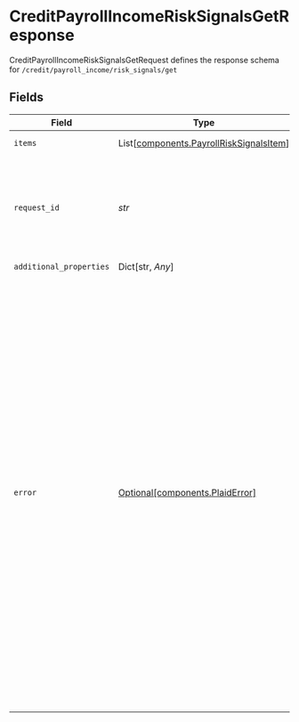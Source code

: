 # CreditPayrollIncomeRiskSignalsGetResponse

CreditPayrollIncomeRiskSignalsGetRequest defines the response schema for `/credit/payroll_income/risk_signals/get`


## Fields

| Field                                                                                                                                                                                                                                                                                                                                                                                                                                                                                                                                               | Type                                                                                                                                                                                                                                                                                                                                                                                                                                                                                                                                                | Required                                                                                                                                                                                                                                                                                                                                                                                                                                                                                                                                            | Description                                                                                                                                                                                                                                                                                                                                                                                                                                                                                                                                         |
| --------------------------------------------------------------------------------------------------------------------------------------------------------------------------------------------------------------------------------------------------------------------------------------------------------------------------------------------------------------------------------------------------------------------------------------------------------------------------------------------------------------------------------------------------- | --------------------------------------------------------------------------------------------------------------------------------------------------------------------------------------------------------------------------------------------------------------------------------------------------------------------------------------------------------------------------------------------------------------------------------------------------------------------------------------------------------------------------------------------------- | --------------------------------------------------------------------------------------------------------------------------------------------------------------------------------------------------------------------------------------------------------------------------------------------------------------------------------------------------------------------------------------------------------------------------------------------------------------------------------------------------------------------------------------------------- | --------------------------------------------------------------------------------------------------------------------------------------------------------------------------------------------------------------------------------------------------------------------------------------------------------------------------------------------------------------------------------------------------------------------------------------------------------------------------------------------------------------------------------------------------- |
| `items`                                                                                                                                                                                                                                                                                                                                                                                                                                                                                                                                             | List[[components.PayrollRiskSignalsItem](../../models/components/payrollrisksignalsitem.md)]                                                                                                                                                                                                                                                                                                                                                                                                                                                        | :heavy_check_mark:                                                                                                                                                                                                                                                                                                                                                                                                                                                                                                                                  | Array of payroll items.                                                                                                                                                                                                                                                                                                                                                                                                                                                                                                                             |
| `request_id`                                                                                                                                                                                                                                                                                                                                                                                                                                                                                                                                        | *str*                                                                                                                                                                                                                                                                                                                                                                                                                                                                                                                                               | :heavy_check_mark:                                                                                                                                                                                                                                                                                                                                                                                                                                                                                                                                  | A unique identifier for the request, which can be used for troubleshooting. This identifier, like all Plaid identifiers, is case sensitive.                                                                                                                                                                                                                                                                                                                                                                                                         |
| `additional_properties`                                                                                                                                                                                                                                                                                                                                                                                                                                                                                                                             | Dict[str, *Any*]                                                                                                                                                                                                                                                                                                                                                                                                                                                                                                                                    | :heavy_minus_sign:                                                                                                                                                                                                                                                                                                                                                                                                                                                                                                                                  | N/A                                                                                                                                                                                                                                                                                                                                                                                                                                                                                                                                                 |
| `error`                                                                                                                                                                                                                                                                                                                                                                                                                                                                                                                                             | [Optional[components.PlaidError]](../../models/components/plaiderror.md)                                                                                                                                                                                                                                                                                                                                                                                                                                                                            | :heavy_minus_sign:                                                                                                                                                                                                                                                                                                                                                                                                                                                                                                                                  | We use standard HTTP response codes for success and failure notifications, and our errors are further classified by `error_type`. In general, 200 HTTP codes correspond to success, 40X codes are for developer- or user-related failures, and 50X codes are for Plaid-related issues. An Item with a non-`null` error object will only be part of an API response when calling `/item/get` to view Item status. Otherwise, error fields will be `null` if no error has occurred; if an error has occurred, an error code will be returned instead. |